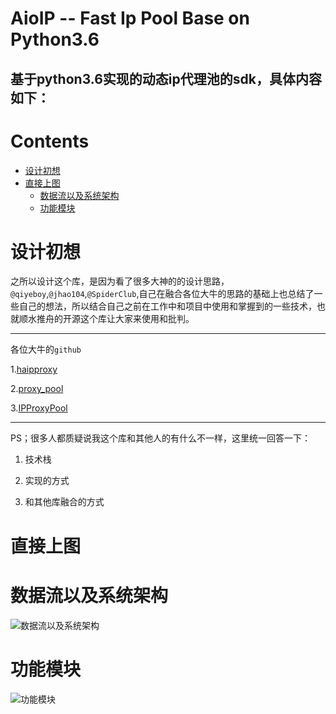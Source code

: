 # AioIP -- Fast Ip Pool Base on Python3.6 
基于python3.6实现的动态ip代理池的sdk，具体内容如下：
-----
# Contents  
- [设计初想](#设计初想) 
- [直接上图](#直接上图) 
    - [数据流以及系统架构](#数据流以及系统架构)
    - [功能模块](#功能模块)


# 设计初想
之所以设计这个库，是因为看了很多大神的的设计思路，`@qiyeboy`,`@jhao104`,`@SpiderClub`,自己在融合各位大牛的思路的基础上也总结了一些自己的想法，所以结合自己之前在工作中和项目中使用和掌握到的一些技术，也就顺水推舟的开源这个库让大家来使用和批判。

-----

各位大牛的`github`

1.[haipproxy](https://github.com/SpiderClub/haipproxy)

2.[proxy_pool](https://github.com/jhao104/proxy_pool)

3.[IPProxyPool](https://github.com/qiyeboy/IPProxyPool)

-------

PS；很多人都质疑说我这个库和其他人的有什么不一样，这里统一回答一下：

1. 技术栈

2. 实现的方式

3. 和其他库融合的方式

# 直接上图
# 数据流以及系统架构

![数据流以及系统架构](https://github.com/lateautunm/aioip/blob/master/static/%E7%B3%BB%E7%BB%9F%E6%9E%B6%E6%9E%84%E4%BB%A5%E5%8F%8A%E6%95%B0%E6%8D%AE%E6%B5%81%E5%9B%BE.jpg)

# 功能模块

![功能模块](https://github.com/lateautunm/aioip/blob/master/static/%E5%8A%9F%E8%83%BD%E7%BB%93%E6%9E%84%E5%9B%BE.jpg)